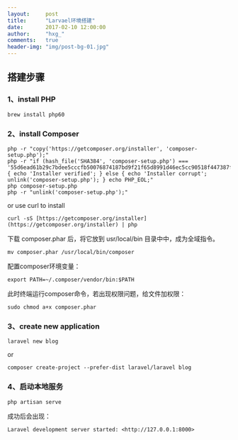 ```yaml
---
layout:     post
title:      "Larvael环境搭建"
date:       2017-02-10 12:00:00
author:     "hxg_"
comments:	true
header-img: "img/post-bg-01.jpg"
---
```

## **搭建步骤**

### 1、install PHP

```
brew install php60
```

### 2、install Composer

```
php -r "copy('https://getcomposer.org/installer', 'composer-setup.php');"
php -r "if (hash_file('SHA384', 'composer-setup.php') === '55d6ead61b29c7bdee5cccfb50076874187bd9f21f65d8991d46ec5cc90518f447387fb9f76ebae1fbbacf329e583e30') { echo 'Installer verified'; } else { echo 'Installer corrupt'; unlink('composer-setup.php'); } echo PHP_EOL;"
php composer-setup.php
php -r "unlink('composer-setup.php');"

```
or use curl to install

```
curl -sS [https://getcomposer.org/installer](https://getcomposer.org/installer) | php
```

下载 composer.phar 后，将它放到 usr/local/bin 目录中中，成为全域指令。

```
mv composer.phar /usr/local/bin/composer
```

配置composer环境变量：

```
export PATH=~/.composer/vendor/bin:$PATH
```

此时终端运行composer命令，若出现权限问题，给文件加权限：

```
sudo chmod a+x composer.phar
```

### 3、create new application
```
laravel new blog
```
or

```
composer create-project --prefer-dist laravel/laravel blog
```

### 4、启动本地服务
```
php artisan serve
```
成功后会出现：

```
Laravel development server started: <http://127.0.0.1:8000>
```